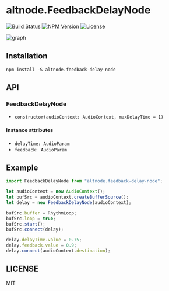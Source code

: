 # altnode.FeedbackDelayNode
[![Build Status](http://img.shields.io/travis/altnode/feedback-delay-node.svg?style=flat-square)](https://travis-ci.org/altnode/feedback-delay-node)
[![NPM Version](http://img.shields.io/npm/v/altnode.feedback-delay-node.svg?style=flat-square)](https://www.npmjs.org/package/altnode.feedback-delay-node)
[![License](http://img.shields.io/badge/license-MIT-brightgreen.svg?style=flat-square)](http://mohayonao.mit-license.org/)

![graph](https://github.com/altnode/feedback-delay-node/wiki/images/feedback-delay-node.png)

## Installation

```
npm install -S altnode.feedback-delay-node
```

## API
### FeedbackDelayNode
- `constructor(audioContext: AudioContext, maxDelayTime = 1)`

#### Instance attributes
- `delayTime: AudioParam`
- `feedback: AudioParam`

## Example

```js
import FeedbackDelayNode from "altnode.feedback-delay-node";

let audioContext = new AudioContext();
let bufSrc = audioContext.createBufferSource();
let delay = new FeedbackDelayNode(audioContext);

bufSrc.buffer = RhythmLoop;
bufSrc.loop = true;
bufSrc.start();
bufSrc.connect(delay);

delay.delayTime.value = 0.75;
delay.feedback.value = 0.9;
delay.connect(audioContext.destination);
```

## LICENSE
MIT
